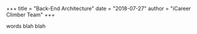 +++
title = "Back-End Architecture"
date = "2018-07-27"
author = "iCareer Climber Team"
+++

words blah blah
